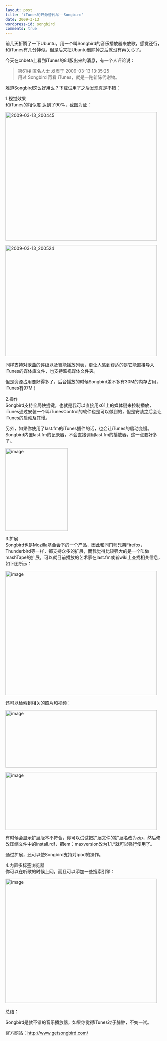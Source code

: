 ```yaml
---
layout: post
title: 'iTunes的开源替代品——Songbird'
date: 2009-3-13
wordpress-id: songbird
comments: true
---
```

<p>前几天折腾了一下Ubuntu，用一个叫Songbird的音乐播放器来放歌，感觉还行，和iTunes有几分神似。但是后来把Ubuntu删除掉之后就没有再关心了。</p>  <p>今天在cnbeta上看到iTunes的8.1版出来的消息，有一个人评论说：</p>  <blockquote>   <p>第61楼 匿名人士 发表于 2009-03-13 13:35:25      <br />用过 Songbird 再看 iTunes，就是一陀新陈代谢物。</p> </blockquote>  <p>难道Songbird这么好用么？下载试用了之后发现真是不错： </p>  <p>1.视觉效果   <br />和iTunes的相似度 达到了90%，截图为证：</p>  <p><a href="http://laoyang.yo2.cn/wp-content/uploads/300/30018/2009/03/20090313-200445.png"><img title="2009-03-13_200445" style="border-right: 0px; border-top: 0px; display: inline; border-left: 0px; border-bottom: 0px" height="410" alt="2009-03-13_200445" src="http://laoyang.yo2.cn/wp-content/uploads/300/30018/2009/03/20090313-200445-thumb.png" width="484" border="0" /></a></p>  <p><a href="http://laoyang.yo2.cn/wp-content/uploads/300/30018/2009/03/20090313-200524.png"><img title="2009-03-13_200524" style="border-right: 0px; border-top: 0px; display: inline; border-left: 0px; border-bottom: 0px" height="354" alt="2009-03-13_200524" src="http://laoyang.yo2.cn/wp-content/uploads/300/30018/2009/03/20090313-200524-thumb.png" width="484" border="0" /></a>&#160;</p>  <p>同样支持对歌曲的评级以及智能播放列表，更让人感到舒适的是它能直接导入iTunes的媒体库文件，也支持监视媒体文件夹。</p>  <p>但是资源占用要好得多了，后台播放的时候Songbird差不多有30M的内存占用，iTunes有97M！</p>  <p>2.操作   <br />Songbird支持全局快捷键，也就是我可以直接用x61上的媒体键来控制播放，iTunes通过安装一个叫iTunesControl的软件也是可以做到的，但是安装之后会让iTunes的启动及其慢。</p>  <p>另外，如果你使用了last.fm的iTunes插件的话，也会让iTunes的启动变慢。Songbird内置last.fm的记录器，不会直接调用last.fm的播放器，这一点要好多了。 </p>  <p><a href="http://laoyang.yo2.cn/wp-content/uploads/300/30018/2009/03/image.png"><img title="image" style="border-right: 0px; border-top: 0px; display: inline; border-left: 0px; border-bottom: 0px" height="263" alt="image" src="http://laoyang.yo2.cn/wp-content/uploads/300/30018/2009/03/image-thumb.png" width="199" border="0" /></a> </p>  <p>3.扩展   <br />Songbird也是Mozilla基金会下的一个产品，因此和同门师兄弟Firefox，Thunderbird等一样，都支持众多的扩展，而我觉得比较强大的是一个叫做mashTape的扩展，可以就目前播放的艺术家在last.fm或者wiki上查找相关信息，如下图所示： </p>  <p><a href="http://laoyang.yo2.cn/wp-content/uploads/300/30018/2009/03/image1.png"><img title="image" style="border-right: 0px; border-top: 0px; display: inline; border-left: 0px; border-bottom: 0px" height="396" alt="image" src="http://laoyang.yo2.cn/wp-content/uploads/300/30018/2009/03/image-thumb1.png" width="484" border="0" /></a> </p>  <p>还可以检索到相关的照片和视频：</p>  <p><a href="http://laoyang.yo2.cn/wp-content/uploads/300/30018/2009/03/image2.png"><img title="image" style="border-right: 0px; border-top: 0px; display: inline; border-left: 0px; border-bottom: 0px" height="184" alt="image" src="http://laoyang.yo2.cn/wp-content/uploads/300/30018/2009/03/image-thumb2.png" width="484" border="0" /></a> </p>  <p><a href="http://laoyang.yo2.cn/wp-content/uploads/300/30018/2009/03/image3.png"><img title="image" style="border-right: 0px; border-top: 0px; display: inline; border-left: 0px; border-bottom: 0px" height="184" alt="image" src="http://laoyang.yo2.cn/wp-content/uploads/300/30018/2009/03/image-thumb3.png" width="484" border="0" /></a> </p>  <p>有时候会显示扩展版本不符合，你可以试试把扩展文件的扩展名改为zip，然后修改压缩文件中的install.rdf，把em：maxversion改为1.1.*就可以强行使用了。 </p>  <p>通过扩展，还可以使Songbird支持对ipod的操作。</p>  <p>4.内置多标签浏览器   <br />你可以在听歌的时候上网，而且可以添加一些搜索引擎： </p>  <p><a href="http://laoyang.yo2.cn/wp-content/uploads/300/30018/2009/03/image4.png"><img title="image" style="border-right: 0px; border-top: 0px; display: inline; border-left: 0px; border-bottom: 0px" height="396" alt="image" src="http://laoyang.yo2.cn/wp-content/uploads/300/30018/2009/03/image-thumb4.png" width="484" border="0" /></a>&#160;</p>  <p>总结：</p>  <p>Songbird是款不错的音乐播放器，如果你觉得iTunes过于臃肿，不妨一试。</p>  <p>官方网站：<a title="http://www.getsongbird.com/" href="http://www.getsongbird.com/">http://www.getsongbird.com/</a></p>
